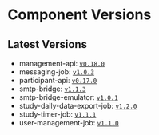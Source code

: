 # Component Versions


## Latest Versions

- management-api: [`v0.18.0`](https://github.com/case-framework/case-backend/releases/tag/management-api@v0.18.0)
- messaging-job: [`v1.0.3`](https://github.com/case-framework/case-backend/releases/tag/messaging-job@v1.0.3)
- participant-api: [`v0.17.0`](https://github.com/case-framework/case-backend/releases/tag/participant-api@v0.17.0)
- smtp-bridge: [`v1.1.3`](https://github.com/case-framework/case-backend/releases/tag/smtp-bridge@v1.1.3)
- smtp-bridge-emulator: [`v1.0.1`](https://github.com/case-framework/case-backend/releases/tag/smtp-bridge-emulator@v1.0.1)
- study-daily-data-export-job: [`v1.2.0`](https://github.com/case-framework/case-backend/releases/tag/study-daily-data-export-job@v1.2.0)
- study-timer-job: [`v1.1.1`](https://github.com/case-framework/case-backend/releases/tag/study-timer-job@v1.1.1)
- user-management-job: [`v1.1.0`](https://github.com/case-framework/case-backend/releases/tag/user-management-job@v1.1.0)

